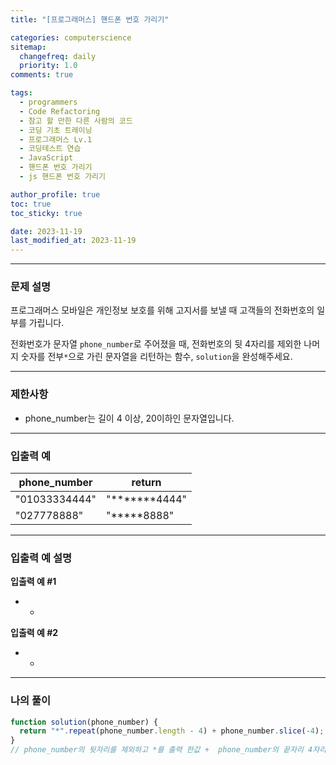 ```yaml
---
title: "[프로그래머스] 핸드폰 번호 가리기"

categories: computerscience
sitemap:
  changefreq: daily
  priority: 1.0
comments: true

tags:
  - programmers
  - Code Refactoring
  - 참고 할 만한 다른 사람의 코드
  - 코딩 기초 트레이닝
  - 프로그래머스 Lv.1
  - 코딩테스트 연습
  - JavaScript
  - 핸드폰 번호 가리기
  - js 핸드폰 번호 가리기

author_profile: true
toc: true
toc_sticky: true

date: 2023-11-19
last_modified_at: 2023-11-19
---
```


---

### 문제 설명

프로그래머스 모바일은 개인정보 보호를 위해 고지서를 보낼 때 고객들의 전화번호의 일부를 가립니다.

전화번호가 문자열 `phone_number`로 주어졌을 때, 전화번호의 뒷 4자리를 제외한 나머지 숫자를 전부`*`으로 가린 문자열을 리턴하는 함수, `solution`을 완성해주세요.

---

### 제한사항

- phone_number는 길이 4 이상, 20이하인 문자열입니다.

---

### 입출력 예

| phone_number  | return           |
| ------------- | ---------------- |
| "01033334444" | "**\*\*\***4444" |
| "027778888"   | "**\***8888"     |

---

### 입출력 예 설명

**입출력 예 #1**

- -

**입출력 예 #2**

- -

---

### 나의 풀이

```jsx
function solution(phone_number) {
  return "*".repeat(phone_number.length - 4) + phone_number.slice(-4);
}
// phone_number의 뒷자리를 제외하고 *를 출력 한값 +  phone_number의 끝자리 4자리 출력
```

